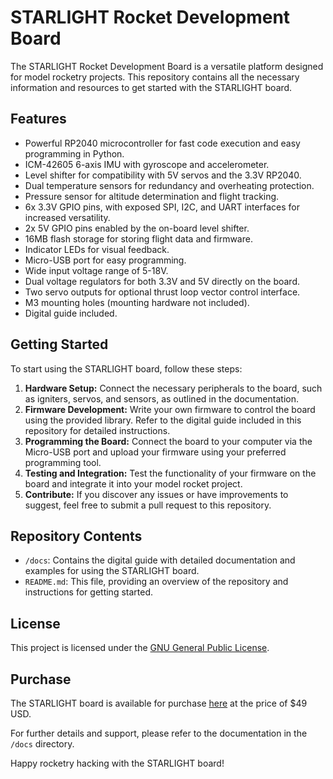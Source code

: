 # STARLIGHT Rocket Development Board

The STARLIGHT Rocket Development Board is a versatile platform designed for model rocketry projects. This repository contains all the necessary information and resources to get started with the STARLIGHT board.

## Features

- Powerful RP2040 microcontroller for fast code execution and easy programming in Python.
- ICM-42605 6-axis IMU with gyroscope and accelerometer.
- Level shifter for compatibility with 5V servos and the 3.3V RP2040.
- Dual temperature sensors for redundancy and overheating protection.
- Pressure sensor for altitude determination and flight tracking.
- 6x 3.3V GPIO pins, with exposed SPI, I2C, and UART interfaces for increased versatility.
- 2x 5V GPIO pins enabled by the on-board level shifter.
- 16MB flash storage for storing flight data and firmware.
- Indicator LEDs for visual feedback.
- Micro-USB port for easy programming.
- Wide input voltage range of 5-18V.
- Dual voltage regulators for both 3.3V and 5V directly on the board.
- Two servo outputs for optional thrust loop vector control interface.
- M3 mounting holes (mounting hardware not included).
- Digital guide included.

## Getting Started

To start using the STARLIGHT board, follow these steps:

1. **Hardware Setup:** Connect the necessary peripherals to the board, such as igniters, servos, and sensors, as outlined in the documentation.
2. **Firmware Development:** Write your own firmware to control the board using the provided library. Refer to the digital guide included in this repository for detailed instructions.
3. **Programming the Board:** Connect the board to your computer via the Micro-USB port and upload your firmware using your preferred programming tool.
4. **Testing and Integration:** Test the functionality of your firmware on the board and integrate it into your model rocket project.
5. **Contribute:** If you discover any issues or have improvements to suggest, feel free to submit a pull request to this repository.

## Repository Contents

- `/docs`: Contains the digital guide with detailed documentation and examples for using the STARLIGHT board.
- `README.md`: This file, providing an overview of the repository and instructions for getting started.

## License

This project is licensed under the [GNU General Public License](LICENSE).

## Purchase

The STARLIGHT board is available for purchase [here]() at the price of $49 USD.

For further details and support, please refer to the documentation in the `/docs` directory.

Happy rocketry hacking with the STARLIGHT board!
